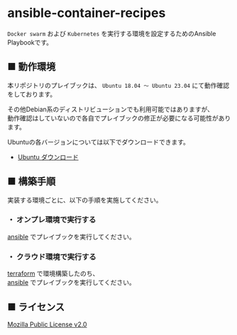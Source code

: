 # ansible-container-recipes
`Docker swarm` および `Kubernetes` を実行する環境を設定するためのAnsible Playbookです。  

## ■ 動作環境
本リポジトリのプレイブックは、 `Ubuntu 18.04 ～ Ubuntu 23.04` にて動作確認をしております。  

その他Debian系のディストリビューションでも利用可能ではありますが、  
動作確認はしていないので各自でプレイブックの修正が必要になる可能性があります。

Ubuntuの各バージョンについては以下でダウンロードできます。  
* [Ubuntu ダウンロード](https://releases.ubuntu.com/?_gl=1*1n7jxlh*_gcl_au*MTkzOTIzMzI5Mi4xNzA3NTc1NzEx&_ga=2.130040527.1505846805.1709902322-508714518.1699449935)

## ■ 構築手順
実装する環境ごとに、以下の手順を実施してください。

### ・ オンプレ環境で実行する
[ansible](./ansible/) でプレイブックを実行してください。

### ・ クラウド環境で実行する
[terraform](./terraform) で環境構築したのち、  
[ansible](./ansible/) でプレイブックを実行してください。

## ■ ライセンス
[Mozilla Public License v2.0](https://github.com/Lamaglama39/ansible-container-recipes/blob/main/LICENSE)
